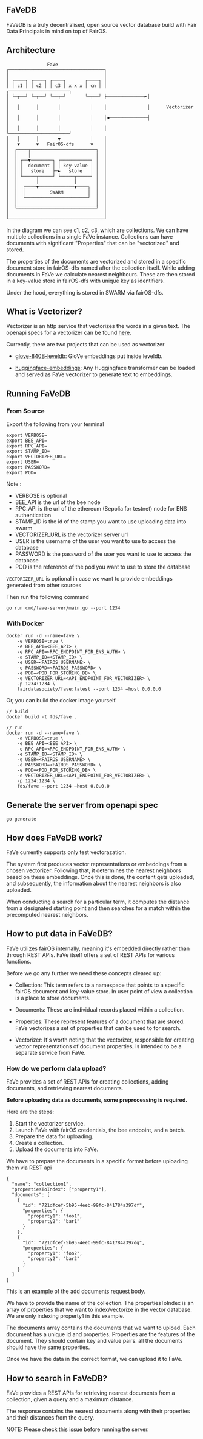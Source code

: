 ## FaVeDB

FaVeDB is a truly decentralised, open source vector database build with Fair Data Principals in mind on top of FairOS. 

## Architecture

```
               FaVe
┌───────────────────────────────────┐
│                                   │
│ ┌────┐ ┌────┐ ┌────┐       ┌────┐ │
│ │ c1 │ │ c2 │ │ c3 │ x x x │ cn │ │               ┌──────────────────────┐
│ └─┬──┘ └─┬──┘ └──┬─┘       └─┬──┘ ├──────────────►│                      │
│   │      │       │           │    │               │      Vectorizer      │
│   │      │       │           │    │◄──────────────┤                      │
│   │      │       │           │    │               └──────────────────────┘
│   │      │       ▼           │    │
│   ▼      ▼   FairOS-dfs      ▼    │
│  ┌────┬────────────────────────┐  │
│  │    │                        │  │
│  │ ┌──▼────────┐ ┌───────────┐ │  │
│  │ │  document │ │ key-value │ │  │
│  │ │   store   ├─►   store   │ │  │
│  │ └─────┬─────┘ └─────┬─────┘ │  │
│  │       │             │       │  │
│  │  ┌────▼─────────────▼────┐  │  │
│  │  │         SWARM         │  │  │
│  │  └───────────────────────┘  │  │
│  │                             │  │
│  └─────────────────────────────┘  │
│                                   │
└───────────────────────────────────┘
```

In the diagram we can see c1, c2, c3, which are collections. We can have multiple collections in a single FaVe instance.
Collections can have documents with significant "Properties" that can be "vectorized" and stored.

The properties of the documents are vectorized and stored in a specific document store in fairOS-dfs named after the 
collection itself. While adding documents in FaVe we calculate nearest neighbours. These are then stored in a key-value 
store in fairOS-dfs with unique key as identifiers.

Under the hood, everything is stored in SWARM via fairOS-dfs.

## What is Vectorizer?

Vectorizer is an http service that vectorizes the words in a given text. The openapi specs for a vectorizer can be found [here](./pkg/vectorizer/openapi-spec/schema.json).

Currently, there are two projects that can be used as vectorizer

- [glove-840B-leveldb](https://github.com/onepeerlabs/glove-840B-leveldb):  GloVe embeddings put inside leveldb.

- [huggingface-embeddings](https://github.com/fairDataSociety/huggingface-embeddings): Any Huggingface transformer can be loaded and served as FaVe vectorizer to generate text to embeddings.

## Running FaVeDB

### From Source
Export the following from your terminal
```
export VERBOSE=                       
export BEE_API=
export RPC_API=
export STAMP_ID=
export VECTORIZER_URL=
export USER=
export PASSWORD=
export POD=
```

Note :
- VERBOSE is optional
- BEE_API is the url of the bee node
- RPC_API is the url of the ethereum (Sepolia for testnet) node for ENS authentication
- STAMP_ID is the id of the stamp you want to use uploading data into swarm
- VECTORIZER_URL is the vectorizer server url
- USER is the username of the user you want to use to access the database
- PASSWORD is the password of the user you want to use to access the database
- POD is the reference of the pod you want to use to store the database

`VECTORIZER_URL` is optional in case we want to provide embeddings generated from other sources

Then run the following command
```
go run cmd/fave-server/main.go --port 1234
```

### With Docker

```
docker run -d --name=fave \
    -e VERBOSE=true \
    -e BEE_API=<BEE_API> \
    -e RPC_API=<RPC_ENDPOINT_FOR_ENS_AUTH> \
    -e STAMP_ID=<STAMP_ID> \
    -e USER=<FAIROS_USERNAME> \
    -e PASSWORD=<FAIROS_PASSWORD> \
    -e POD=<POD_FOR_STORING_DB> \
    -e VECTORIZER_URL=<API_ENDPOINT_FOR_VECTORIZER> \
    -p 1234:1234 \
    fairdatasociety/fave:latest --port 1234 —host 0.0.0.0 
```

Or, you can build the docker image yourself.

```
// build 
docker build -t fds/fave .

// run
docker run -d --name=fave \
    -e VERBOSE=true \
    -e BEE_API=<BEE_API> \
    -e RPC_API=<RPC_ENDPOINT_FOR_ENS_AUTH> \
    -e STAMP_ID=<STAMP_ID> \
    -e USER=<FAIROS_USERNAME> \
    -e PASSWORD=<FAIROS_PASSWORD> \
    -e POD=<POD_FOR_STORING_DB> \
    -e VECTORIZER_URL=<API_ENDPOINT_FOR_VECTORIZER> \
    -p 1234:1234 \
    fds/fave --port 1234 —host 0.0.0.0 

```

## Generate the server from openapi spec

```
go generate
```

## How does FaVeDB work?

FaVe currently supports only test vectorazation.

The system first produces vector representations or embeddings from a chosen vectorizer. Following that, 
it determines the nearest neighbors based on these embeddings. Once this is done, the content gets uploaded, 
and subsequently, the information about the nearest neighbors is also uploaded.

When conducting a search for a particular term, it computes the distance from a designated starting point and 
then searches for a match within the precomputed nearest neighbors.

## How to put data in FaVeDB?

FaVe utilizes fairOS internally, meaning it's embedded directly rather than through REST APIs. 
FaVe itself offers a set of REST APIs for various functions.

Before we go any further we need these concepts cleared up:

- Collection: This term refers to a namespace that points to a specific fairOS document and key-value store. 
  In user point of view a collection is a place to store documents.

- Documents: These are individual records placed within a collection.

- Properties: These represent features of a document that are stored. FaVe vectorizes a set of properties that can be used to for search.

- Vectorizer: It's worth noting that the vectorizer, responsible for creating vector representations of document properties, is intended to be a separate service from FaVe.

### How do we perform data upload?

FaVe provides a set of REST APIs for creating collections, adding documents, and retrieving nearest documents.

**Before uploading data as documents, some preprocessing is required.**

Here are the steps:

1. Start the vectorizer service.
2. Launch FaVe with fairOS credentials, the bee endpoint, and a batch.
3. Prepare the data for uploading.
4. Create a collection.
5. Upload the documents into FaVe.

We have to prepare the documents in a specific format before uploading them via REST api

```
{
  "name": "collection1",
  "propertiesToIndex": ["property1"],
  "documents": [
    {
      "id": "721dfcef-5b95-4eeb-99fc-841784a397df",
      "properties": {
        "property1": "foo1",
        "property2": "bar1"
      }
    },
    {
      "id": "721dfcef-5b95-4eeb-99fc-841784a397dg",
      "properties": {
        "property1": "foo2",
        "property2": "bar2"
      }
    }
  ]
}
```
This is an example of the add documents request body.

We have to provide the name of the collection. The propertiesToIndex is an array of properties that we want to index/vectorize in the vector database.
We are only indexing property1 in this example.

The documents array contains the documents that we want to upload. Each document has a unique id and properties. 
Properties are the features of the document. They should contain key and value pairs. all the documents should have the same properties.

Once we have the data in the correct format, we can upload it to FaVe.

## How to search in FaVeDB?

FaVe provides a REST APIs for retrieving nearest documents from a collection, given a query and a maximum distance.

The response contains the nearest documents along with their properties and their distances from the query.

NOTE:
Please check this [issue](https://github.com/fairDataSociety/FaVe/issues/29) before running the server.